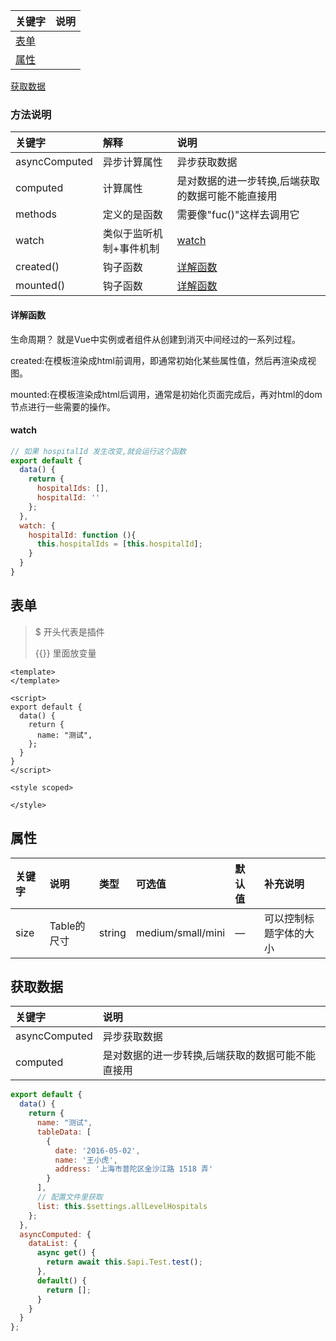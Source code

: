 | 关键字       | 说明  |
|:----------|:----|
| [表单](#表单) |     |
| [属性](#属性) |     |

[获取数据](#获取数据) 

### 方法说明
| 关键字           | 解释           | 说明                        |
|:--------------|:-------------|:--------------------------|
| asyncComputed | 异步计算属性       | 异步获取数据                    |
| computed      | 计算属性         | 是对数据的进一步转换,后端获取的数据可能不能直接用 |
| methods       | 定义的是函数       | 需要像"fuc()"这样去调用它          |
| watch         | 类似于监听机制+事件机制 | [watch](#watch)           |
| created()     | 钩子函数         | [详解函数](#详解函数)             |
| mounted()     | 钩子函数         | [详解函数](#详解函数)             |

#### 详解函数

生命周期？ 就是Vue中实例或者组件从创建到消灭中间经过的一系列过程。

created:在模板渲染成html前调用，即通常初始化某些属性值，然后再渲染成视图。

mounted:在模板渲染成html后调用，通常是初始化页面完成后，再对html的dom节点进行一些需要的操作。

#### watch
```javascript
// 如果 hospitalId 发生改变,就会运行这个函数
export default {
  data() {
    return {
      hospitalIds: [],
      hospitalId: ''
    };
  },
  watch: {
    hospitalId: function (){
      this.hospitalIds = [this.hospitalId];
    }
  }
}
```
                   
## 表单
> $ 开头代表是插件
>
> {{}} 里面放变量
```vue
<template>
</template>

<script>
export default {
  data() {
    return {
      name: "测试",
    };
  }
}
</script>

<style scoped>

</style>
```

## 属性

| 关键字  | 说明       | 类型     | 可选值               | 默认值 | 补充说明        |
|:-----|:---------|:-------|:------------------|:----|:------------|
| size | Table的尺寸 | string | medium/small/mini | —   | 可以控制标题字体的大小 |

## 获取数据

| 关键字           | 说明                        |
|:--------------|:--------------------------|
| asyncComputed | 异步获取数据                    |
| computed      | 是对数据的进一步转换,后端获取的数据可能不能直接用 |

```javascript
export default {
  data() {
    return {
      name: "测试",
      tableData: [
        {
          date: '2016-05-02',
          name: '王小虎',
          address: '上海市普陀区金沙江路 1518 弄'
        }
      ],
      // 配置文件里获取
      list: this.$settings.allLevelHospitals
    };
  },
  asyncComputed: {
    dataList: {
      async get() {
        return await this.$api.Test.test();
      },
      default() {
        return [];
      }
    }
  }
};
```